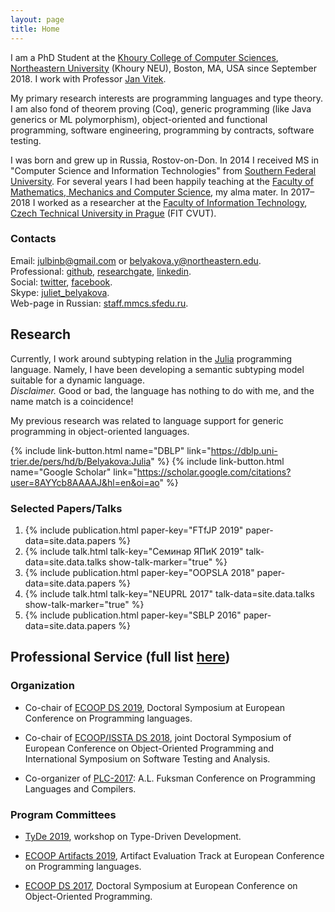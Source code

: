 ```yaml
---
layout: page
title: Home
---
```


I am a PhD Student
at the [Khoury College of Computer Sciences](https://www.khoury.northeastern.edu/),
[Northeastern University](https://www.northeastern.edu/) (Khoury NEU), Boston, MA, USA
since September 2018.
I work with Professor [Jan Vitek](http://janvitek.org/).

My primary research interests are programming languages and type theory.
I am also fond of theorem proving (Coq),
generic programming (like Java generics or ML polymorphism),
object-oriented and functional programming,
software engineering, programming by contracts, software testing.

I was born and grew up in Russia, Rostov-on-Don.
In 2014 I received MS in "Computer Science and Information Technologies"
from [Southern Federal University](http://sfedu.ru/international/).
For several years I had been happily teaching at the
[Faculty of Mathematics, Mechanics and Computer Science](http://mmcs.sfedu.ru/),
my alma mater.
In 2017–2018 I worked as a researcher
at the [Faculty of Information Technology](https://www.fit.cvut.cz/en),
[Czech Technical University in Prague](https://www.cvut.cz/en) (FIT CVUT).

### Contacts

Email: [julbinb@gmail.com](mailto:julbinb@gmail.com) or [belyakova.y@northeastern.edu](mailto:belyakova.y@northeastern.edu).  
Professional: [github](http://github.com/julbinb/),
[researchgate](https://www.researchgate.net/profile/Julia_Belyakova),
[linkedin](https://www.linkedin.com/in/julbinb/).  
Social: [twitter](https://twitter.com/julbinb),
[facebook](https://www.facebook.com/julbinb).  
Skype: [juliet_belyakova](skype:juliet_belyakova).  
Web-page in Russian: [staff.mmcs.sfedu.ru](http://staff.mmcs.sfedu.ru/~juliet/index.html).

## Research

Currently, I work around subtyping relation in the [Julia](https://julialang.org/) programming language. Namely, I have been developing a semantic subtyping model suitable for a dynamic language.  
_Disclaimer._ Good or bad, the language has nothing to do with me, and the name match is a coincidence!

My previous research was related to language support for generic programming
in object-oriented languages.

{% include link-button.html name="DBLP" link="https://dblp.uni-trier.de/pers/hd/b/Belyakova:Julia" %}
{% include link-button.html name="Google Scholar" link="https://scholar.google.com/citations?user=8AYYcb8AAAAJ&hl=en&oi=ao" %}

### Selected Papers/Talks

1. {% include publication.html paper-key="FTfJP 2019" paper-data=site.data.papers %}
1. {% include talk.html talk-key="Семинар ЯПиК 2019" talk-data=site.data.talks show-talk-marker="true" %}
1. {% include publication.html paper-key="OOPSLA 2018" paper-data=site.data.papers %}
1. {% include talk.html talk-key="NEUPRL 2017" talk-data=site.data.talks show-talk-marker="true" %}
1. {% include publication.html paper-key="SBLP 2016" paper-data=site.data.papers %}

## Professional Service (full list [here](service.html))

### Organization 

* Co-chair of [ECOOP DS 2019](https://2019.ecoop.org/home),
  Doctoral Symposium at European Conference on Programming languages.

* Co-chair of [ECOOP/ISSTA DS 2018](https://conf.researchr.org/track/ecoop-issta-2018/ecoop-issta-2018-doctoral-symposium),
  joint Doctoral Symposium of 
  European Conference on Object-Oriented Programming and
  International Symposium on Software Testing and Analysis.

* Co-organizer of [PLC-2017](http://plc.sfedu.ru/index.html):
  A.L. Fuksman Conference on Programming Languages and Compilers.

### Program Committees

* [TyDe 2019](https://icfp19.sigplan.org/home/tyde-2019),
  workshop on Type-Driven Development.

* [ECOOP Artifacts 2019](https://2019.ecoop.org/track/ecoop-2019-artifacts),
  Artifact Evaluation Track at European Conference on Programming languages.

* [ECOOP DS 2017](http://2017.ecoop.org/track/ecoop-2017-Doctoral-Symposium),
  Doctoral Symposium at European Conference on Object-Oriented Programming.
